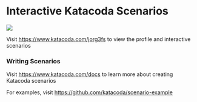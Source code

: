 # Interactive Katacoda Scenarios

[![](http://shields.katacoda.com/katacoda/jorg3fs/count.svg)](https://www.katacoda.com/jorg3fs "Get your profile on Katacoda.com")

Visit https://www.katacoda.com/jorg3fs to view the profile and interactive scenarios

### Writing Scenarios
Visit https://www.katacoda.com/docs to learn more about creating Katacoda scenarios

For examples, visit https://github.com/katacoda/scenario-example
